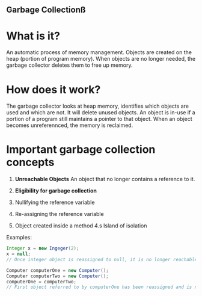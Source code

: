 ## Garbage Collectionß

# What is it?
An automatic process of memory management. Objects are created on the heap (portion of program memory). When objects are no longer needed, the garbage collector deletes them to free up memory. 

# How does it work?
The garbage collector looks at heap memory, identifies which objects are used and which are not. It will delete unused objects. An object is in-use if a portion of a program still maintains a pointer to that object. When an object becomes unreferennced, the memory is reclaimed.

# Important garbage collection concepts

1. **Unreachable Objects**
An object that no longer contains a reference to it.

2. **Eligibility for garbage collection**
  1. Nullifying the reference variable
  2. Re-assigning the reference variable
  3. Object created inside a method
  4.s Island of isolation

Examples:
  ```java
  Integer x = new Ingeger(2);
  x = null;
  // Once integer object is reassigned to null, it is no longer reachable and will be removed by garbage collection.
  ```

  ```java
  Computer computerOne = new Computer();
  Computer computerTwo = new Computer();
  computerOne = computerTwo;
  // First object referred to by computerOne has been reassigned and is now available for garbage collection.
  ```